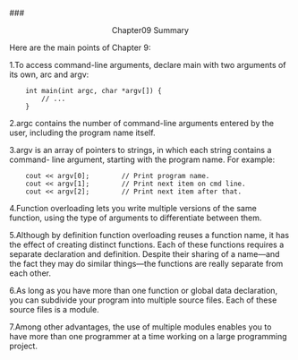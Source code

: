 ###<center>Chapter09 Summary</center>

Here are the main points of Chapter 9:

1.To access command-line arguments, declare main with two arguments of its
own, arc and argv:

        int main(int argc, char *argv[]) {
            // ...
        }
        
2.argc contains the number of command-line arguments entered by the user,
including the program name itself.

3.argv is an array of pointers to strings, in which each string contains a command-
line argument, starting with the program name. For example:

        cout << argv[0];        // Print program name.
        cout << argv[1];        // Print next item on cmd line.
        cout << argv[2];        // Print next item after that.

4.Function overloading lets you write multiple versions of the same function,
using the type of arguments to differentiate between them. 

5.Although by definition function overloading reuses a function name, it has the
effect of creating distinct functions. Each of these functions requires a separate
declaration and definition. Despite their sharing of a name—and the fact they
may do similar things—the functions are really separate from each other.

6.As long as you have more than one function or global data declaration, you can
subdivide your program into multiple source files. Each of these source files is a
module.

7.Among other advantages, the use of multiple modules enables you to have more
than one programmer at a time working on a large programming project.










